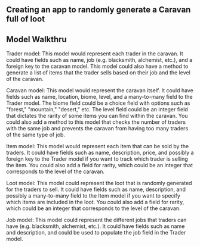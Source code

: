 ## Creating an app to randomly generate a Caravan full of loot

## Model Walkthru

Trader model: This model would represent each trader in the caravan. It could have fields such as name, job (e.g. blacksmith, alchemist, etc.), and a foreign key to the caravan model. This model could also have a method to generate a list of items that the trader sells based on their job and the level of the caravan.

Caravan model: This model would represent the caravan itself. It could have fields such as name, location, biome, level, and a many-to-many field to the Trader model. The biome field could be a choice field with options such as "forest," "mountain," "desert," etc. The level field could be an integer field that dictates the rarity of some items you can find within the caravan. You could also add a method to this model that checks the number of traders with the same job and prevents the caravan from having too many traders of the same type of job.

Item model: This model would represent each item that can be sold by the traders. It could have fields such as name, description, price, and possibly a foreign key to the Trader model if you want to track which trader is selling the item. You could also add a field for rarity, which could be an integer that corresponds to the level of the caravan.

Loot model: This model could represent the loot that is randomly generated for the traders to sell. It could have fields such as name, description, and possibly a many-to-many field to the Item model if you want to specify which items are included in the loot. You could also add a field for rarity, which could be an integer that corresponds to the level of the caravan.

Job model: This model could represent the different jobs that traders can have (e.g. blacksmith, alchemist, etc.). It could have fields such as name and description, and could be used to populate the job field in the Trader model.
